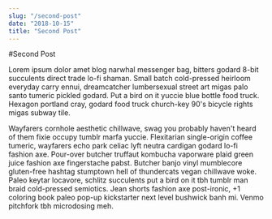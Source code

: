 ```yaml
---
slug: "/second-post"
date: "2018-10-15"
title: "Second Post"
---
```


#Second Post

Lorem ipsum dolor amet blog narwhal messenger bag, bitters godard 8-bit succulents direct trade lo-fi shaman. Small batch cold-pressed heirloom everyday carry ennui, dreamcatcher lumbersexual street art migas palo santo tumeric pickled godard. Put a bird on it yuccie blue bottle food truck. Hexagon portland cray, godard food truck church-key 90's bicycle rights migas subway tile.

Wayfarers cornhole aesthetic chillwave, swag you probably haven't heard of them fixie occupy tumblr marfa yuccie. Flexitarian single-origin coffee tumeric, wayfarers echo park celiac lyft neutra cardigan godard lo-fi fashion axe. Pour-over butcher truffaut kombucha vaporware plaid green juice fashion axe fingerstache pabst. Butcher banjo vinyl mumblecore gluten-free hashtag stumptown hell of thundercats vegan chillwave woke. Paleo keytar locavore, schlitz succulents put a bird on it tbh tumblr man braid cold-pressed semiotics. Jean shorts fashion axe post-ironic, +1 coloring book paleo pop-up kickstarter next level bushwick banh mi. Venmo pitchfork tbh microdosing meh.
 